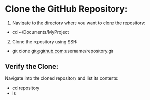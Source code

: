 # Clone the GitHub Repository:
1. Navigate to the directory where you want to clone the repository:
- cd ~/Documents/MyProject

2. Clone the repository using SSH:
- git clone git@github.com:username/repository.git

## Verify the Clone:
Navigate into the cloned repository and list its contents:

- cd repository
- ls